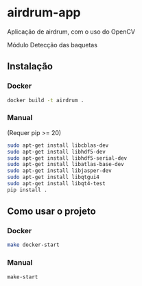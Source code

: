 # airdrum-app
Aplicação de airdrum, com o uso do OpenCV

Módulo Detecção das baquetas

## Instalação
### Docker
```bash
docker build -t airdrum .
```

### Manual
(Requer pip >= 20)

```bash
sudo apt-get install libcblas-dev 
sudo apt-get install libhdf5-dev 
sudo apt-get install libhdf5-serial-dev 
sudo apt-get install libatlas-base-dev 
sudo apt-get install libjasper-dev 
sudo apt-get install libqtgui4 
sudo apt-get install libqt4-test
pip install .
```

## Como usar o projeto
### Docker
```bash
make docker-start
```
### Manual
```bash
make-start
```
